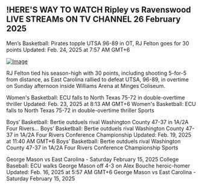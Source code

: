 ## !HERE'S WAY TO WATCH Ripley vs Ravenswood LIVE STREAMs ON TV CHANNEL 26 February 2025

Men’s Basketball: Pirates topple UTSA 96-89 in OT, RJ Felton goes for 30 points
Updated: Feb. 24, 2025 at 7:57 AM GMT+6

[![Image](https://github.com/user-attachments/assets/45ae7f84-d957-4cb3-aad9-d454a04e873a)](https://happiness-bro.blogspot.com/2025/02/hssb.html)

RJ Felton tied his season-high with 30 points, including shooting 5-for-5 from distance, as East Carolina rallied to defeat UTSA, 96-89, in overtime on Sunday afternoon inside Williams Arena at Minges Coliseum.

Women's Basketball: ECU falls to North Texas 75-72 in double-overtime thriller
Updated: Feb. 23, 2025 at 8:13 AM GMT+6
Women's Basketball: ECU falls to North Texas 75-72 in double-overtime thriller
Sports

Boys’ Basketball: Bertie outduels rival Washington County 47-37 in 1A/2A Four Rivers...
Boys’ Basketball: Bertie outduels rival Washington County 47-37 in 1A/2A Four Rivers Conference Championship
Updated: Feb. 19, 2025 at 11:40 AM GMT+6
Boys’ Basketball: Bertie outduels rival Washington County 47-37 in 1A/2A Four Rivers Conference Championship
Sports

George Mason vs East Carolina - Saturday February 15, 2025
College Baseball: ECU walks George Mason off 4-3 on Alex Bouche heroic-homer
Updated: Feb. 16, 2025 at 5:57 AM GMT+6
George Mason vs East Carolina - Saturday February 15, 2025
